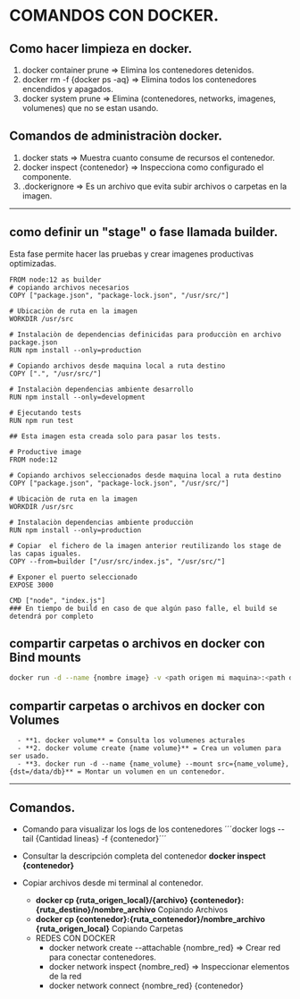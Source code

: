 # COMANDOS CON DOCKER.

## Como hacer limpieza en docker.

1. docker container prune => Elimina los contenedores detenidos.
2. docker rm -f {docker ps -aq} => Elimina todos los contenedores encendidos y apagados.
3. docker system prune => Elimina (contenedores, networks, imagenes, volumenes) que no se estan  usando.

## Comandos de administraciòn docker.

1. docker stats => Muestra cuanto consume de recursos el contenedor.
2. docker inspect {contenedor} => Inspecciona como configurado el componente.
3. .dockerignore => Es un archivo que evita subir archivos o carpetas en la imagen.
_____

## como definir un "stage" o fase llamada builder.
  Esta fase permite hacer las pruebas y crear imagenes productivas optimizadas.

  ```docker
  FROM node:12 as builder
  # copiando archivos necesarios
  COPY ["package.json", "package-lock.json", "/usr/src/"]

  # Ubicaciòn de ruta en la imagen
  WORKDIR /usr/src

  # Instalaciòn de dependencias definicidas para producciòn en archivo package.json
  RUN npm install --only=production

  # Copiando archivos desde maquina local a ruta destino 
  COPY [".", "/usr/src/"]

  # Instalaciòn dependencias ambiente desarrollo
  RUN npm install --only=development

  # Ejecutando tests
  RUN npm run test

  ## Esta imagen esta creada solo para pasar los tests.

  # Productive image
  FROM node:12

  # Copiando archivos seleccionados desde maquina local a ruta destino 
  COPY ["package.json", "package-lock.json", "/usr/src/"]

  # Ubicaciòn de ruta en la imagen
  WORKDIR /usr/src

  # Instalaciòn dependencias ambiente producciòn
  RUN npm install --only=production

  # Copiar  el fichero de la imagen anterior reutilizando los stage de las capas iguales.
  COPY --from=builder ["/usr/src/index.js", "/usr/src/"]

  # Exponer el puerto seleccionado
  EXPOSE 3000

  CMD ["node", "index.js"]
  ### En tiempo de build en caso de que algún paso falle, el build se detendrá por completo
  ```
## compartir carpetas o archivos en docker con Bind mounts
  
  ```bash
  docker run -d --name {nombre image} -v <path origen mi maquina>:<path destino el contenedor(/data/carpeta)>
  ``` 
## compartir carpetas o archivos en docker con Volumes
  ```
    - **1. docker volume** = Consulta los volumenes acturales
    - **2. docker volume create {name volume}** = Crea un volumen para ser usado.
    - **3. docker run -d --name {name_volume} --mount src={name_volume},{dst=/data/db}** = Montar un volumen en un contenedor.
  ```




___
## Comandos.

- Comando para visualizar los logs de los contenedores 
    ´´´docker logs --tail {Cantidad lineas} -f {contenedor}´´´ 

- Consultar la descripción completa del contenedor **docker inspect {contenedor}**
- Copiar archivos desde mi terminal al contenedor.
  - **docker cp {ruta_origen_local}/{archivo} {contenedor}:{ruta_destino}/nombre_archivo** Copiando Archivos
  - **docker cp {contenedor}:{ruta_contenedor}/nombre_archivo {ruta_origen_local}** Copiando Carpetas
  - REDES CON DOCKER
    - docker network create --attachable {nombre_red} => Crear red para conectar contenedores.
    - docker network inspect {nombre_red} => Inspeccionar elementos de la red
    - docker network connect {nombre_red} {contenedor}




